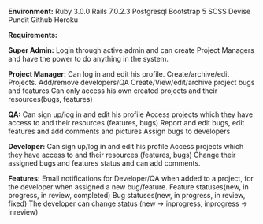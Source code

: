 **Environment:**
Ruby 3.0.0
Rails 7.0.2.3
Postgresql
Bootstrap 5
SCSS
Devise
Pundit
Github
Heroku

**Requirements:**

**Super Admin:**
Login through active admin and can create Project Managers and
have the power to do anything in the system.

**Project Manager:**
Can log in and edit his profile.
Create/archive/edit Projects.
Add/remove developers/QA
Create/View/edit/archive project bugs and features
Can only access his own created projects and their resources(bugs, features)

**QA:**
Can sign up/log in and edit his profile
Access projects which they have access to and their resources (features, bugs)
Report and edit bugs, edit features and add comments and pictures
Assign bugs to developers

**Developer:**
Can sign up/log in and edit his profile
Access projects which they have access to and their resources (features, bugs)
Change their assigned bugs and features status and can add comments.

**Features:**
Email notifications for Developer/QA when added to a project, for the
developer when assigned a new bug/feature.
Feature statuses(new, in progress, in review, completed)
Bug statuses(new, in progress, in review, fixed)
The developer can change status (new -> inprogress, inprogress -> inreview)
